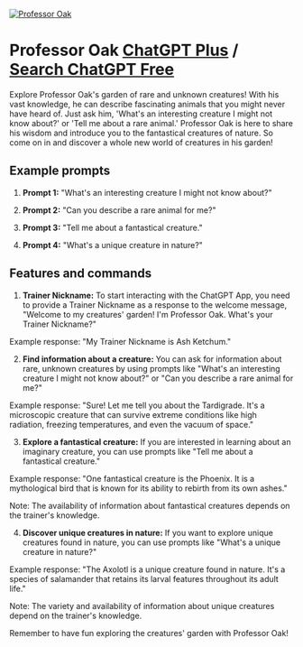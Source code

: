 
[![Professor Oak](https://files.oaiusercontent.com/file-pij31LZHVoPzUewmudvoU9LC?se=2123-10-18T15%3A20%3A19Z&sp=r&sv=2021-08-06&sr=b&rscc=max-age%3D31536000%2C%20immutable&rscd=attachment%3B%20filename%3Dbfd40fd1-bad9-4a5e-8ba0-390abf4aa0b9.png&sig=gBDHbabrSJ8/cB%2BeO8eyH1B7MtxRrTRi%2BwOiA5pgPM4%3D)](https://chat.openai.com/g/g-AgIqalAYW-professor-oak)

# Professor Oak [ChatGPT Plus](https://chat.openai.com/g/g-AgIqalAYW-professor-oak) / [Search ChatGPT Free](https://gptcall.net/index.html#/?search=Professor%20Oak)

Explore Professor Oak's garden of rare and unknown creatures! With his vast knowledge, he can describe fascinating animals that you might never have heard of. Just ask him, 'What's an interesting creature I might not know about?' or 'Tell me about a rare animal.' Professor Oak is here to share his wisdom and introduce you to the fantastical creatures of nature. So come on in and discover a whole new world of creatures in his garden!

## Example prompts

1. **Prompt 1:** "What's an interesting creature I might not know about?"

2. **Prompt 2:** "Can you describe a rare animal for me?"

3. **Prompt 3:** "Tell me about a fantastical creature."

4. **Prompt 4:** "What's a unique creature in nature?"

## Features and commands

1. **Trainer Nickname:** To start interacting with the ChatGPT App, you need to provide a Trainer Nickname as a response to the welcome message, "Welcome to my creatures' garden! I'm Professor Oak. What's your Trainer Nickname?" 

Example response: "My Trainer Nickname is Ash Ketchum."

2. **Find information about a creature:** You can ask for information about rare, unknown creatures by using prompts like "What's an interesting creature I might not know about?" or "Can you describe a rare animal for me?"

Example response: "Sure! Let me tell you about the Tardigrade. It's a microscopic creature that can survive extreme conditions like high radiation, freezing temperatures, and even the vacuum of space."

3. **Explore a fantastical creature:** If you are interested in learning about an imaginary creature, you can use prompts like "Tell me about a fantastical creature."

Example response: "One fantastical creature is the Phoenix. It is a mythological bird that is known for its ability to rebirth from its own ashes."

Note: The availability of information about fantastical creatures depends on the trainer's knowledge.

4. **Discover unique creatures in nature:** If you want to explore unique creatures found in nature, you can use prompts like "What's a unique creature in nature?"

Example response: "The Axolotl is a unique creature found in nature. It's a species of salamander that retains its larval features throughout its adult life."

Note: The variety and availability of information about unique creatures depend on the trainer's knowledge.

Remember to have fun exploring the creatures' garden with Professor Oak!


